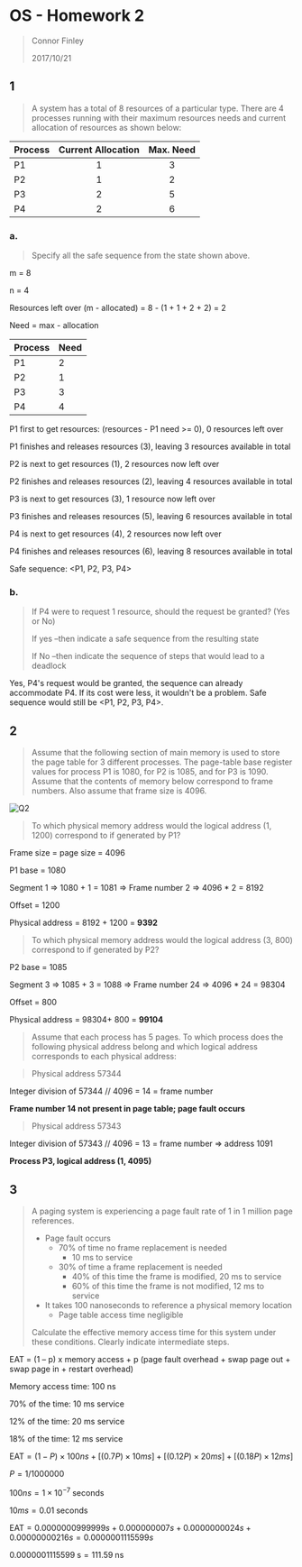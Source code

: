 # OS - Homework 2

> Connor Finley
>
> 2017/10/21



## 1

> A system has a total of 8 resources of a particular type. There are 4 processes running with their maximum resources needs and current allocation of resources as shown below:

| Process | Current Allocation | Max. Need |
| ------- | :----------------: | :-------: |
| P1      |         1          |     3     |
| P2      |         1          |     2     |
| P3      |         2          |     5     |
| P4      |         2          |     6     |



### a.

> Specify all the safe sequence from the state shown above.

m = 8

n = 4

Resources left over (m - allocated) = 8 - (1 + 1 + 2 + 2) = 2

Need = max - allocation

| Process | Need |
| ------- | ---- |
| P1      | 2    |
| P2      | 1    |
| P3      | 3    |
| P4      | 4    |

P1 first to get resources: (resources - P1 need >= 0), 0 resources left over

P1 finishes and releases resources (3), leaving 3 resources available in total



P2 is next to get resources (1), 2 resources now left over

P2 finishes and releases resources (2), leaving 4 resources available in total



P3 is next to get resources (3), 1 resource now left over

P3 finishes and releases resources (5), leaving 6 resources available in total



P4 is next to get resources (4), 2 resources now left over

P4 finishes and releases resources (6), leaving 8 resources available in total

Safe sequence: \<P1, P2, P3, P4>



### b.

> If P4 were to request 1 resource, should the request be granted? (Yes or No)
>
> If yes –then indicate a safe sequence from the resulting state
>
> If No –then indicate the sequence of steps that would lead to a deadlock

Yes, P4's request would be granted, the sequence can already accommodate P4. If its cost were less, it wouldn't be a problem. Safe sequence would still be \<P1, P2, P3, P4>.



## 2

> Assume that the following section of main memory is used to store the page table for 3 different processes. The page-table base register values for process P1 is 1080, for P2 is 1085, and for P3 is 1090. Assume that the contents of memory below correspond to frame numbers. Also assume that frame size is 4096.

![Q2](https://i.imgur.com/HI2OaFK.png)

> To which physical memory address would the logical address (1, 1200) correspond to if generated by P1?

Frame size = page size = 4096

P1 base = 1080

Segment 1 => 1080 + 1 = 1081 => Frame number 2 => 4096 * 2 = 8192

Offset = 1200

Physical address = 8192 + 1200 = **9392**



> To which physical memory address would the logical address (3, 800) correspond to if generated by P2?

P2 base = 1085

Segment 3 => 1085 + 3 = 1088 => Frame number 24 => 4096 * 24 = 98304

Offset = 800

Physical address = 98304+ 800 = **99104**



> Assume that each process has 5 pages. To which process does the following physical address belong and which logical address corresponds to each physical address:

> Physical address 57344

Integer division of 57344 // 4096 = 14 = frame number

**Frame number 14 not present in page table; page fault occurs**

> Physical address 57343

Integer division of 57343 // 4096 = 13 = frame number => address 1091

**Process P3, logical address (1, 4095)**



## 3

> A paging system is experiencing a page fault rate of 1 in 1 million page references. 
>
> - Page fault occurs
>   - 70% of time no frame replacement is needed
>     - 10 ms to service
>   - 30% of time a frame replacement is needed
>     - 40% of this time the frame is modified, 20 ms to service
>     - 60% of this time the frame is not modified, 12 ms to service
> - It takes 100 nanoseconds to reference a physical memory location
>   - Page table access time negligible
>
> Calculate the effective memory access time for this system under these conditions. Clearly indicate intermediate steps.

EAT = (1 – p) x memory access + p (page fault overhead + swap page out + swap page in + restart overhead)

Memory access time: 100 ns

70% of the time: 10 ms service

12% of the time: 20 ms service

18% of the time: 12 ms service



$\text{EAT} = (1-P) \times 100 ns + [(0.7P) \times 10ms] + [(0.12P) \times 20ms] + [(0.18P)\times 12ms]$

$P = 1/1000000$

$100ns = 1 \times 10^{-7} \; \text{seconds}$

$10 ms = 0.01 \;\text{seconds}$

$\text{EAT} = 0.0000000999999 s + 0.000000007 s + 0.0000000024 s + 0.00000000216 s = 0.0000001115599 s$  

$0.0000001115599 \; \text{s} = 111.59 \; \text{ns}$